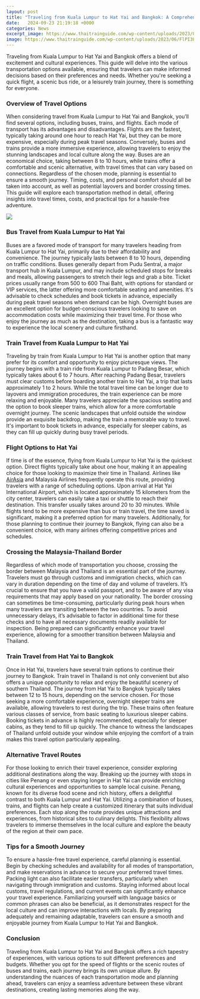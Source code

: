 ```yaml
---
layout: post
title: "Traveling from Kuala Lumpur to Hat Yai and Bangkok: A Comprehensive Guide"
date:   2024-09-23 21:19:18 +0000
categories: News
excerpt_image: https://www.thaitrainguide.com/wp-content/uploads/2023/06/FlPI3LQacAABMO0.jpg
image: https://www.thaitrainguide.com/wp-content/uploads/2023/06/FlPI3LQacAABMO0.jpg
---
```


Traveling from Kuala Lumpur to Hat Yai and Bangkok offers a blend of excitement and cultural experiences. This guide will delve into the various transportation options available, ensuring that travelers can make informed decisions based on their preferences and needs. Whether you're seeking a quick flight, a scenic bus ride, or a leisurely train journey, there is something for everyone. 
### Overview of Travel Options
When considering travel from Kuala Lumpur to Hat Yai and Bangkok, you’ll find several options, including buses, trains, and flights. Each mode of transport has its advantages and disadvantages. Flights are the fastest, typically taking around one hour to reach Hat Yai, but they can be more expensive, especially during peak travel seasons. Conversely, buses and trains provide a more immersive experience, allowing travelers to enjoy the stunning landscapes and local culture along the way.
Buses are an economical choice, taking between 8 to 10 hours, while trains offer a comfortable and scenic alternative, with travel times that can vary based on connections. Regardless of the chosen mode, planning is essential to ensure a smooth journey. Timing, costs, and personal comfort should all be taken into account, as well as potential layovers and border crossing times. This guide will explore each transportation method in detail, offering insights into travel times, costs, and practical tips for a hassle-free adventure.

![](https://www.thaitrainguide.com/wp-content/uploads/2023/06/FlPI3LQacAABMO0.jpg)
### Bus Travel from Kuala Lumpur to Hat Yai
Buses are a favored mode of transport for many travelers heading from Kuala Lumpur to Hat Yai, primarily due to their affordability and convenience. The journey typically lasts between 8 to 10 hours, depending on traffic conditions. Buses generally depart from Pudu Sentral, a major transport hub in Kuala Lumpur, and may include scheduled stops for breaks and meals, allowing passengers to stretch their legs and grab a bite.
Ticket prices usually range from 500 to 600 Thai Baht, with options for standard or VIP services, the latter offering more comfortable seating and amenities. It's advisable to check schedules and book tickets in advance, especially during peak travel seasons when demand can be high. Overnight buses are an excellent option for budget-conscious travelers looking to save on accommodation costs while maximizing their travel time. For those who enjoy the journey as much as the destination, taking a bus is a fantastic way to experience the local scenery and culture firsthand.
### Train Travel from Kuala Lumpur to Hat Yai
Traveling by train from Kuala Lumpur to Hat Yai is another option that many prefer for its comfort and opportunity to enjoy picturesque views. The journey begins with a train ride from Kuala Lumpur to Padang Besar, which typically takes about 6 to 7 hours. After reaching Padang Besar, travelers must clear customs before boarding another train to Hat Yai, a trip that lasts approximately 1 to 2 hours.
While the total travel time can be longer due to layovers and immigration procedures, the train experience can be more relaxing and enjoyable. Many travelers appreciate the spacious seating and the option to book sleeper trains, which allow for a more comfortable overnight journey. The scenic landscapes that unfold outside the window provide an exquisite backdrop, making the train a memorable way to travel. It's important to book tickets in advance, especially for sleeper cabins, as they can fill up quickly during busy travel periods.
### Flight Options to Hat Yai
If time is of the essence, flying from Kuala Lumpur to Hat Yai is the quickest option. Direct flights typically take about one hour, making it an appealing choice for those looking to maximize their time in Thailand. Airlines like [AirAsia](https://us.edu.vn/en/AirAsia) and Malaysia Airlines frequently operate this route, providing travelers with a range of scheduling options.
Upon arrival at Hat Yai International Airport, which is located approximately 15 kilometers from the city center, travelers can easily take a taxi or shuttle to reach their destination. This transfer usually takes around 20 to 30 minutes. While flights tend to be more expensive than bus or train travel, the time saved is significant, making it a preferred option for many travelers. Additionally, for those planning to continue their journey to Bangkok, flying can also be a convenient choice, with many airlines offering competitive prices and schedules.
### Crossing the Malaysia-Thailand Border
Regardless of which mode of transportation you choose, crossing the border between Malaysia and Thailand is an essential part of the journey. Travelers must go through customs and immigration checks, which can vary in duration depending on the time of day and volume of travelers. It’s crucial to ensure that you have a valid passport, and to be aware of any visa requirements that may apply based on your nationality.
The border crossing can sometimes be time-consuming, particularly during peak hours when many travelers are transiting between the two countries. To avoid unnecessary delays, it’s advisable to factor in additional time for these checks and to have all necessary documents readily available for inspection. Being prepared can significantly enhance your travel experience, allowing for a smoother transition between Malaysia and Thailand.
### Train Travel from Hat Yai to Bangkok
Once in Hat Yai, travelers have several train options to continue their journey to Bangkok. Train travel in Thailand is not only convenient but also offers a unique opportunity to relax and enjoy the beautiful scenery of southern Thailand. The journey from Hat Yai to Bangkok typically takes between 12 to 15 hours, depending on the service chosen.
For those seeking a more comfortable experience, overnight sleeper trains are available, allowing travelers to rest during the trip. These trains often feature various classes of service, from basic seating to luxurious sleeper cabins. Booking tickets in advance is highly recommended, especially for sleeper cabins, as they tend to fill up quickly. The chance to witness the landscapes of Thailand unfold outside your window while enjoying the comfort of a train makes this travel option particularly appealing.
### Alternative Travel Routes
For those looking to enrich their travel experience, consider exploring additional destinations along the way. Breaking up the journey with stops in cities like Penang or even staying longer in Hat Yai can provide enriching cultural experiences and opportunities to sample local cuisine. Penang, known for its diverse food scene and rich history, offers a delightful contrast to both Kuala Lumpur and Hat Yai.
Utilizing a combination of buses, trains, and flights can help create a customized itinerary that suits individual preferences. Each stop along the route provides unique attractions and experiences, from historical sites to culinary delights. This flexibility allows travelers to immerse themselves in the local culture and explore the beauty of the region at their own pace.
### Tips for a Smooth Journey
To ensure a hassle-free travel experience, careful planning is essential. Begin by checking schedules and availability for all modes of transportation, and make reservations in advance to secure your preferred travel times. Packing light can also facilitate easier transfers, particularly when navigating through immigration and customs.
Staying informed about local customs, travel regulations, and current events can significantly enhance your travel experience. Familiarizing yourself with language basics or common phrases can also be beneficial, as it demonstrates respect for the local culture and can improve interactions with locals. By preparing adequately and remaining adaptable, travelers can ensure a smooth and enjoyable journey from Kuala Lumpur to Hat Yai and Bangkok.
### Conclusion
Traveling from Kuala Lumpur to Hat Yai and Bangkok offers a rich tapestry of experiences, with various options to suit different preferences and budgets. Whether you opt for the speed of flights or the scenic routes of buses and trains, each journey brings its own unique allure. By understanding the nuances of each transportation mode and planning ahead, travelers can enjoy a seamless adventure between these vibrant destinations, creating lasting memories along the way.